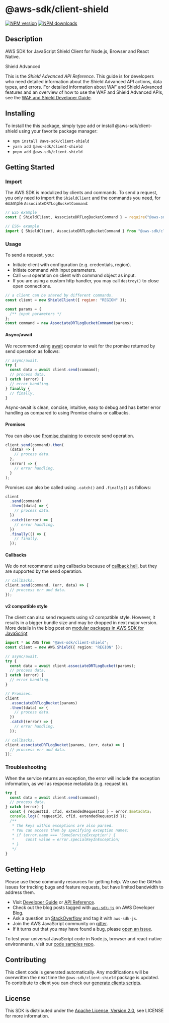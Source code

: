 # @aws-sdk/client-shield

[![NPM version](https://img.shields.io/npm/v/@aws-sdk/client-shield/latest.svg)](https://www.npmjs.com/package/@aws-sdk/client-shield)
[![NPM downloads](https://img.shields.io/npm/dm/@aws-sdk/client-shield.svg)](https://www.npmjs.com/package/@aws-sdk/client-shield)

## Description

AWS SDK for JavaScript Shield Client for Node.js, Browser and React Native.

<fullname>Shield Advanced</fullname>

<p>This is the <i>Shield Advanced API Reference</i>. This guide is for developers who need detailed information about the Shield Advanced API actions,
data types, and errors. For detailed information about WAF and Shield Advanced features and an overview of how to use the WAF and Shield Advanced APIs, see the
<a href="https://docs.aws.amazon.com/waf/latest/developerguide/">WAF and Shield Developer Guide</a>.</p>

## Installing

To install the this package, simply type add or install @aws-sdk/client-shield
using your favorite package manager:

- `npm install @aws-sdk/client-shield`
- `yarn add @aws-sdk/client-shield`
- `pnpm add @aws-sdk/client-shield`

## Getting Started

### Import

The AWS SDK is modulized by clients and commands.
To send a request, you only need to import the `ShieldClient` and
the commands you need, for example `AssociateDRTLogBucketCommand`:

```js
// ES5 example
const { ShieldClient, AssociateDRTLogBucketCommand } = require("@aws-sdk/client-shield");
```

```ts
// ES6+ example
import { ShieldClient, AssociateDRTLogBucketCommand } from "@aws-sdk/client-shield";
```

### Usage

To send a request, you:

- Initiate client with configuration (e.g. credentials, region).
- Initiate command with input parameters.
- Call `send` operation on client with command object as input.
- If you are using a custom http handler, you may call `destroy()` to close open connections.

```js
// a client can be shared by different commands.
const client = new ShieldClient({ region: "REGION" });

const params = {
  /** input parameters */
};
const command = new AssociateDRTLogBucketCommand(params);
```

#### Async/await

We recommend using [await](https://developer.mozilla.org/en-US/docs/Web/JavaScript/Reference/Operators/await)
operator to wait for the promise returned by send operation as follows:

```js
// async/await.
try {
  const data = await client.send(command);
  // process data.
} catch (error) {
  // error handling.
} finally {
  // finally.
}
```

Async-await is clean, concise, intuitive, easy to debug and has better error handling
as compared to using Promise chains or callbacks.

#### Promises

You can also use [Promise chaining](https://developer.mozilla.org/en-US/docs/Web/JavaScript/Guide/Using_promises#chaining)
to execute send operation.

```js
client.send(command).then(
  (data) => {
    // process data.
  },
  (error) => {
    // error handling.
  }
);
```

Promises can also be called using `.catch()` and `.finally()` as follows:

```js
client
  .send(command)
  .then((data) => {
    // process data.
  })
  .catch((error) => {
    // error handling.
  })
  .finally(() => {
    // finally.
  });
```

#### Callbacks

We do not recommend using callbacks because of [callback hell](http://callbackhell.com/),
but they are supported by the send operation.

```js
// callbacks.
client.send(command, (err, data) => {
  // proccess err and data.
});
```

#### v2 compatible style

The client can also send requests using v2 compatible style.
However, it results in a bigger bundle size and may be dropped in next major version. More details in the blog post
on [modular packages in AWS SDK for JavaScript](https://aws.amazon.com/blogs/developer/modular-packages-in-aws-sdk-for-javascript/)

```ts
import * as AWS from "@aws-sdk/client-shield";
const client = new AWS.Shield({ region: "REGION" });

// async/await.
try {
  const data = await client.associateDRTLogBucket(params);
  // process data.
} catch (error) {
  // error handling.
}

// Promises.
client
  .associateDRTLogBucket(params)
  .then((data) => {
    // process data.
  })
  .catch((error) => {
    // error handling.
  });

// callbacks.
client.associateDRTLogBucket(params, (err, data) => {
  // proccess err and data.
});
```

### Troubleshooting

When the service returns an exception, the error will include the exception information,
as well as response metadata (e.g. request id).

```js
try {
  const data = await client.send(command);
  // process data.
} catch (error) {
  const { requestId, cfId, extendedRequestId } = error.$metadata;
  console.log({ requestId, cfId, extendedRequestId });
  /**
   * The keys within exceptions are also parsed.
   * You can access them by specifying exception names:
   * if (error.name === 'SomeServiceException') {
   *     const value = error.specialKeyInException;
   * }
   */
}
```

## Getting Help

Please use these community resources for getting help.
We use the GitHub issues for tracking bugs and feature requests, but have limited bandwidth to address them.

- Visit [Developer Guide](https://docs.aws.amazon.com/sdk-for-javascript/v3/developer-guide/welcome.html)
  or [API Reference](https://docs.aws.amazon.com/AWSJavaScriptSDK/v3/latest/index.html).
- Check out the blog posts tagged with [`aws-sdk-js`](https://aws.amazon.com/blogs/developer/tag/aws-sdk-js/)
  on AWS Developer Blog.
- Ask a question on [StackOverflow](https://stackoverflow.com/questions/tagged/aws-sdk-js) and tag it with `aws-sdk-js`.
- Join the AWS JavaScript community on [gitter](https://gitter.im/aws/aws-sdk-js-v3).
- If it turns out that you may have found a bug, please [open an issue](https://github.com/aws/aws-sdk-js-v3/issues/new/choose).

To test your universal JavaScript code in Node.js, browser and react-native environments,
visit our [code samples repo](https://github.com/aws-samples/aws-sdk-js-tests).

## Contributing

This client code is generated automatically. Any modifications will be overwritten the next time the `@aws-sdk/client-shield` package is updated.
To contribute to client you can check our [generate clients scripts](https://github.com/aws/aws-sdk-js-v3/tree/main/scripts/generate-clients).

## License

This SDK is distributed under the
[Apache License, Version 2.0](http://www.apache.org/licenses/LICENSE-2.0),
see LICENSE for more information.
